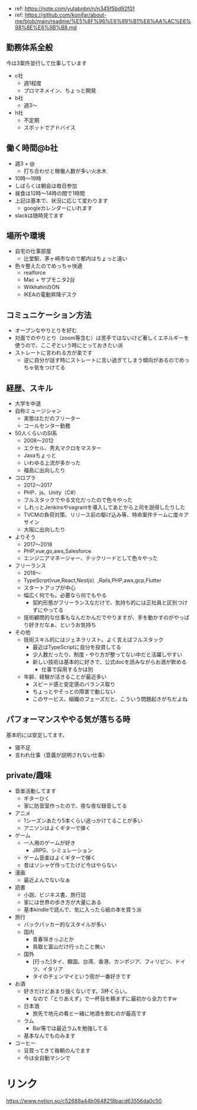 - ref: https://note.com/yutabnbn/n/n345f5bd92f01
- ref: https://github.com/konifar/about-me/blob/main/readme/%E5%8F%96%E6%89%B1%E8%AA%AC%E6%98%8E%E6%9B%B8.md

## 勤務体系全般

今は3案件並行して仕事しています

- c社
  - 週1程度
  - プロマネメイン、ちょっと開発
- b社
  - 週3〜
- h社
  - 不定期
  - スポットでアドバイス 

## 働く時間@b社

- 週3 + @
  - 打ち合わせと稼働人数が多い火水木
- 10時〜19時  
- しばらくは朝会は毎日参加
- 昼食は12時〜14時の間で1時間
- 上記は基本で、状況に応じて変わります
  - googleカレンダーにいれます
- slackは随時見てます


## 場所や環境

- 自宅の仕事部屋
  - 辻堂駅、茅ヶ崎市なので都内はちょっと遠い
- 色々整えたのでめっちゃ快適
  - realforce
  - Mac + サブモニタ2台
  - WilkhahnのON
  - IKEAの電動昇降デスク

## コミュニケーション方法

- オープンなやりとりを好む
- 対面でのやりとり（zoom等含む）は苦手ではないけど著しくエネルギーを使うので、ここぞという時にとっておきたい派
- ストレートに言われる方が楽です
  - 逆に自分が話す時にストレートに言い過ぎてしまう傾向があるのでめっちゃ気をつけてる

## 経歴、スキル
- 大学を中退
- 自称ミュージシャン
  - 実態はただのフリーター
  - コールセンター勤務
- 50人くらいのSI系
  - 2008〜2012
  - エクセル、秀丸マクロをマスター
  - Javaちょっと
  - いわゆる上流が多かった
  - 福島に出向したり
- コロプラ
  - 2012〜2017
  - PHP、js、Unity（C#）
  - フルスタックでやる文化だったので色々やった
  - しれっとJenkinsやvagrantを導入してあとから上司を説得したりした
  - TVCMの負荷対策、リリース前の駆け込み等、特命案件チームに度々アサイン
  - 大阪に出向したり  
- よりそう
  - 2017〜2018
  - PHP,vue,go,aws,Salesforce
  - エンジニアマネージャー、テックリードとして色々やった   
- フリーランス
  - 2018〜
  - TypeScrpt(vue,React,Nestjs）,Rails,PHP,aws,gcp,Flutter
  - スタートアップが中心
  - 幅広く何でも。必要なら何でもやる
    - 契約形態がフリーランスなだけで、気持ち的には正社員と区別つけずにやってる
  - 技術顧問的な仕事もなんだかんだでやりますが、手を動かすのがやっぱり好きだなぁ、というお気持ち
- その他
  - 技術スキル的にはジェネラリスト。よく言えばフルスタック
    - 最近はTypeScriptに自分を投資してる  
    - 少人数だったり、制度・やり方が整ってない中だと活躍しやすい
    - 新しい技術は基本的に好きで、公式docを読みながらお酒が飲める
      - 仕事で採用するかは別  
  - 年齢、経験が活きることが最近多い
    - スピード感と安定感のバランス取り
    - ちょっとやそっとの障害で動じない
    - このサービス、組織のフェーズだと、こういう問題起きがちだよね


## パフォーマンスややる気が落ちる時

基本的には安定してます。

- 寝不足
- 言われ仕事（意義が説明されない仕事）

## private/趣味

- 音楽活動してます
  - ギターひく
  - 家に防音室作ったので、夜な夜な録音してる
- アニメ
  - 1シーズンあたり5本くらい追っかけてることが多い
  - アニソンはよくギターで弾く
- ゲーム
  - 一人用のゲームが好き
    - JRPG、シミュレーション
  - ゲーム音楽はよくギターで弾く  
  - 昔はソシャゲ作ってたけど今はやらない
- 漫画
  - 最近よんでないなぁ
- 読書
  - 小説、ビジネス書、旅行誌
  - 家には世界の歩き方が大量にある
  - 基本kindleで読んで、気に入ったら紙の本を買う派
- 旅行
  - バックパッカー的なスタイルが多い
  - 国内
    - 青春18きっぷとか
    - 鳥取と富山だけ行ったこと無い
  - 国外
    - [行った]タイ、韓国、台湾、香港、カンボジア、フィリピン、ドイツ、イタリア 
    - タイのチェンマイという街が一番好きです
- お酒
  - 好きだけどあまり強くないです。3杯くらい。
    - なので「とりあえず」で一杯目を頼まずに最初から全力ですw
  - 日本酒
    - 旅先で地元の肴と一緒に地酒を飲むのが最高です  
  - ラム
    - Bar等では最近ラムを勉強してる
  - 基本なんでものみます
- コーヒー
  - 豆買ってきて毎朝のんでます
  - 今は全自動マシンで

# リンク

https://www.notion.so/c52688a44b0648218bacd63556da0c50




